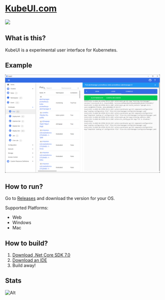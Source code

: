 # [KubeUI.com](https://KubeUI.com)

![](https://github.com/IvanJosipovic/KubeUI/workflows/CICD/badge.svg)

## What is this?
KubeUI is a experimental user interface for Kubernetes.

## Example
![](docs/Screenshot.png)

## How to run?

Go to [Releases](https://github.com/IvanJosipovic/KubeUI/releases) and download the version for your OS.

Supported Platforms:

- Web
- Windows
- Mac

## How to build?

1. [Download .Net Core SDK 7.0](https://dotnet.microsoft.com/download/dotnet-core/7.0)
2. [Download an IDE](https://dotnet.microsoft.com/platform/tools)
3. Build away!

## Stats
![Alt](https://repobeats.axiom.co/api/embed/db926eb668f71f8de3314f03022de6bb35797d5d.svg "Repobeats analytics image")
 
